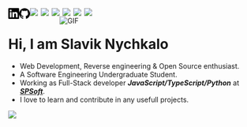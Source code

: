 <a href="https://www.linkedin.com/in/gebeto" target="_blank">
	<picture>
	  <source media="(prefers-color-scheme: dark)" srcset="./icons/dark/linkedin.svg" width="22" align="left">
	  <img src="./icons/light/linkedin.svg" width="22" align="left">
	</picture>
</a>
<a href="https://www.github.com/gebeto" target="_blank">
	<picture>
	  <source media="(prefers-color-scheme: dark)" srcset="./icons/dark/github.svg" width="22" align="left">
	  <img src="./icons/light/github.svg" width="22" align="left">
	</picture>
</a>
<a href="https://codepen.io/gebeto" target="_blank">
	<img src="https://cdn.jsdelivr.net/npm/simple-icons@3.1.0/icons/codepen.svg" width="22" align="left" />
</a>
<a href="https://stackoverflow.com/users/9411955/gebeto" target="_blank">
	<img src="https://cdn.jsdelivr.net/npm/simple-icons@3.1.0/icons/stackoverflow.svg" width="22" align="left" />
</a>
<a href="https://www.hackerrank.com/gebeto" target="_blank">
	<img src="https://cdn.jsdelivr.net/npm/simple-icons@3.1.0/icons/hackerrank.svg" width="22" align="left" />
</a>
<a href="https://www.codewars.com/users/gebeto" target="_blank">
	<img src="https://cdn.jsdelivr.net/npm/simple-icons@3.1.0/icons/codewars.svg" width="22" align="left" />
</a>
<a href="https://t.me/gebeto" target="_blank">
	<img src="https://cdn.jsdelivr.net/npm/simple-icons@3.1.0/icons/telegram.svg" width="22" align="left" />
</a>
<a href="https://www.twitter.com/slavik_nychkalo" target="_blank">
	<img src="https://cdn.jsdelivr.net/npm/simple-icons@3.1.0/icons/twitter.svg" width="22" align="left" />
</a>
<br />
<!--img align="right" alt="GIF" src="https://media.giphy.com/media/LmNwrBhejkK9EFP504/giphy.gif" width="400" /-->
<img align="right" alt="GIF" src="https://media.giphy.com/media/nGMnDqebzDcfm/giphy.gif" width="400" />

# Hi, I am Slavik Nychkalo
- Web Development, Reverse engineering & Open Source enthusiast.
- A Software Engineering Undergraduate Student. 
- Working as Full-Stack developer ***JavaScript/TypeScript/Python*** at ***[SPSoft](https://spsoft.com)***.
- I love to learn and contribute in any usefull projects.


<!--img align="left" src="https://github-readme-stats.vercel.app/api?username=gebeto&show_icons=true&hide_border=true" width="400"-->

<picture>
  <source media="(prefers-color-scheme: dark)" srcset="https://github-readme-stats.vercel.app/api?username=gebeto&show_icons=true&hide_border=true&theme=dark&bg_color=0d111600&icon_color=71b7ff&hide_title=true" width="400">
  <img src="https://github-readme-stats.vercel.app/api?username=gebeto&show_icons=true&hide_border=true&bg_color=00000000&hide_title=true" width="400">
</picture>


<!--img src="https://github-readme-streak-stats.herokuapp.com?user=gebeto&hide_border=true" alt="mystreak"/-->

<!--div align="center">
	<a href="https://github.com/gebeto/gebeto/blob/master/test.svg">
		<img src="https://github.com/gebeto/gebeto/blob/master/test.svg" width="100%" sandbox="allow-scripts"/>
	</a>
</div-->
